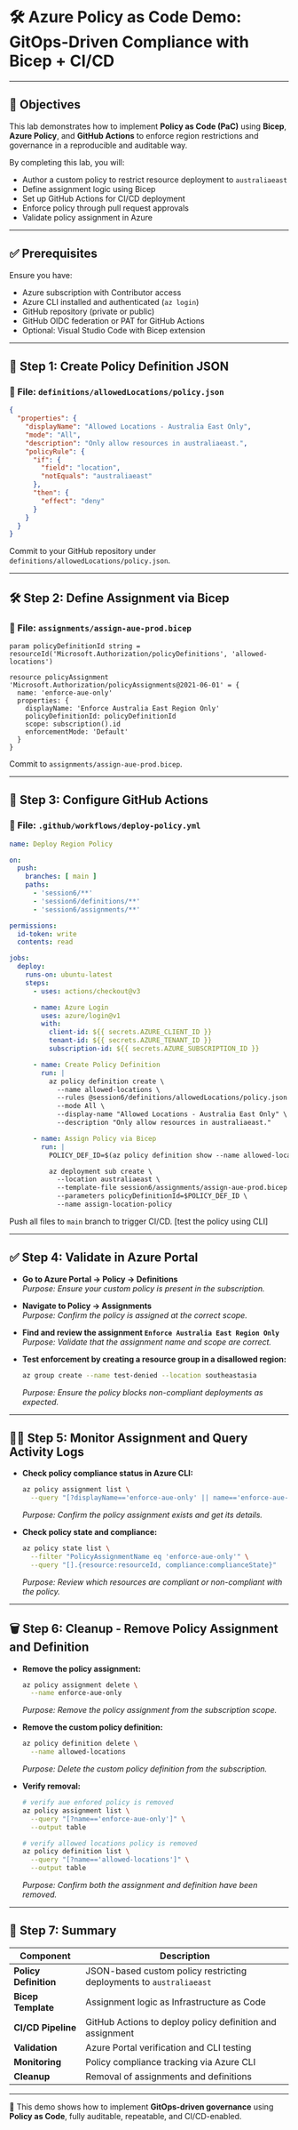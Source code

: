 # 🛠️ Azure Policy as Code Demo: GitOps-Driven Compliance with Bicep + CI/CD

---

## 🌟 Objectives

This lab demonstrates how to implement **Policy as Code (PaC)** using **Bicep**, **Azure Policy**, and **GitHub Actions** to enforce region restrictions and governance in a reproducible and auditable way.

By completing this lab, you will:

- Author a custom policy to restrict resource deployment to `australiaeast`
- Define assignment logic using Bicep
- Set up GitHub Actions for CI/CD deployment
- Enforce policy through pull request approvals
- Validate policy assignment in Azure

---

## ✅ Prerequisites

Ensure you have:

- Azure subscription with Contributor access
- Azure CLI installed and authenticated (`az login`)
- GitHub repository (private or public)
- GitHub OIDC federation or PAT for GitHub Actions
- Optional: Visual Studio Code with Bicep extension

---

## 📂 Step 1: Create Policy Definition JSON

### 📄 File: `definitions/allowedLocations/policy.json`

```json
{
  "properties": {
    "displayName": "Allowed Locations - Australia East Only",
    "mode": "All",
    "description": "Only allow resources in australiaeast.",
    "policyRule": {
      "if": {
        "field": "location",
        "notEquals": "australiaeast"
      },
      "then": {
        "effect": "deny"
      }
    }
  }
}
```

Commit to your GitHub repository under `definitions/allowedLocations/policy.json`.

---

## 🛠️ Step 2: Define Assignment via Bicep

### 📄 File: `assignments/assign-aue-prod.bicep`

```bicep
param policyDefinitionId string = resourceId('Microsoft.Authorization/policyDefinitions', 'allowed-locations')

resource policyAssignment 'Microsoft.Authorization/policyAssignments@2021-06-01' = {
  name: 'enforce-aue-only'
  properties: {
    displayName: 'Enforce Australia East Region Only'
    policyDefinitionId: policyDefinitionId
    scope: subscription().id
    enforcementMode: 'Default'
  }
}
```

Commit to `assignments/assign-aue-prod.bicep`.

---

## 📝 Step 3: Configure GitHub Actions

### 📄 File: `.github/workflows/deploy-policy.yml`

```yaml
name: Deploy Region Policy

on:
  push:
    branches: [ main ]
    paths:
      - 'session6/**'
      - 'session6/definitions/**'
      - 'session6/assignments/**'

permissions:
  id-token: write
  contents: read

jobs:
  deploy:
    runs-on: ubuntu-latest
    steps:
      - uses: actions/checkout@v3

      - name: Azure Login
        uses: azure/login@v1
        with:
          client-id: ${{ secrets.AZURE_CLIENT_ID }}
          tenant-id: ${{ secrets.AZURE_TENANT_ID }}
          subscription-id: ${{ secrets.AZURE_SUBSCRIPTION_ID }}

      - name: Create Policy Definition
        run: |
          az policy definition create \
            --name allowed-locations \
            --rules @session6/definitions/allowedLocations/policy.json \
            --mode All \
            --display-name "Allowed Locations - Australia East Only" \
            --description "Only allow resources in australiaeast."

      - name: Assign Policy via Bicep
        run: |
          POLICY_DEF_ID=$(az policy definition show --name allowed-locations --query id -o tsv)

          az deployment sub create \
            --location australiaeast \
            --template-file session6/assignments/assign-aue-prod.bicep \
            --parameters policyDefinitionId=$POLICY_DEF_ID \
            --name assign-location-policy

```

Push all files to `main` branch to trigger CI/CD. [test the policy using CLI]

---
## ✅ Step 4: Validate in Azure Portal

- **Go to Azure Portal → Policy → Definitions**  
  *Purpose: Ensure your custom policy is present in the subscription.*

- **Navigate to Policy → Assignments**  
  *Purpose: Confirm the policy is assigned at the correct scope.*

- **Find and review the assignment `Enforce Australia East Region Only`**  
  *Purpose: Validate that the assignment name and scope are correct.*

- **Test enforcement by creating a resource group in a disallowed region:**
  ```bash
  az group create --name test-denied --location southeastasia
  ```
  *Purpose: Ensure the policy blocks non-compliant deployments as expected.*

---

## 🕵️‍♂️ Step 5: Monitor Assignment and Query Activity Logs

- **Check policy compliance status in Azure CLI:**
  ```bash
  az policy assignment list \
    --query "[?displayName=='enforce-aue-only' || name=='enforce-aue-only'].{name:name, displayName:displayName, id:id}"
  ```
  *Purpose: Confirm the policy assignment exists and get its details.*

- **Check policy state and compliance:**
  ```bash
  az policy state list \
    --filter "PolicyAssignmentName eq 'enforce-aue-only'" \
    --query "[].{resource:resourceId, compliance:complianceState}"
  ```
  *Purpose: Review which resources are compliant or non-compliant with the policy.*

---

## 🗑️ Step 6: Cleanup - Remove Policy Assignment and Definition

- **Remove the policy assignment:**
  ```bash
  az policy assignment delete \
    --name enforce-aue-only
  ```
  *Purpose: Remove the policy assignment from the subscription scope.*

- **Remove the custom policy definition:**
  ```bash
  az policy definition delete \
    --name allowed-locations
  ```
  *Purpose: Delete the custom policy definition from the subscription.*

- **Verify removal:**
  ```bash
  # verify aue enfored policy is removed
  az policy assignment list \
    --query "[?name=='enforce-aue-only']" \
    --output table
  
  # verify allowed locations policy is removed
  az policy definition list \
    --query "[?name=='allowed-locations']" \
    --output table
  ```
  *Purpose: Confirm both the assignment and definition have been removed.*

---

## 📝 Step 7: Summary

| Component      | Description                             |
| -------------- | --------------------------------------- |
| **Policy Definition** | JSON-based custom policy restricting deployments to `australiaeast` |
| **Bicep Template** | Assignment logic as Infrastructure as Code |
| **CI/CD Pipeline** | GitHub Actions to deploy policy definition and assignment |
| **Validation** | Azure Portal verification and CLI testing |
| **Monitoring** | Policy compliance tracking via Azure CLI |
| **Cleanup** | Removal of assignments and definitions |

---

🚀 This demo shows how to implement **GitOps-driven governance** using **Policy as Code**, fully auditable, repeatable, and CI/CD-enabled.

